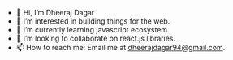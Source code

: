 - 👋 Hi, I’m Dheeraj Dagar
- 👀 I’m interested in building things for the web.
- 🌱 I’m currently learning javascript ecosystem.
- 💞️ I’m looking to collaborate on react.js libraries.
- 📫 How to reach me: Email me at dheerajdagar94@gmail.com.

<!---
dheeraj097/dheeraj097 is a ✨ special ✨ repository because its `README.md` (this file) appears on your GitHub profile.
You can click the Preview link to take a look at your changes.
--->
